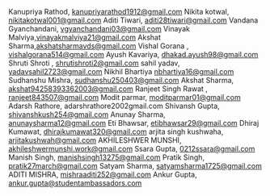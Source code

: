 Kanupriya Rathod, kanupriyarathod1912@gmail.com
Nikita kotwal, nikitakotwal001@gmail.com
Aditi Tiwari, aditi28tiwari@gmail.com
Vandana Gyanchandani, vgyanchandani03@gmail.com
Vinayak Malviya,vinayakmalviya21@gmail.com
Akshat Sharma,akshatsharmavds@gmail.com
Vishal Gorana , vishalgorana514@gmail.com
Ayush Kavariya, dhakad.ayush98@gmail.com
Shruti Shroti , shrutishroti2@gmail.com
sahil yadav, yadavsahil2723@gmail.com
Nikhil Bhartiya nbhartiya16@gmail.com
Sudhanshu Mishra, sudhanshu250403@gmail.com
Akshat Sharma, akshat94258393362003@gmail.com
Ranjeet Singh Rawat , ranjeet843507@gmail.com
Modit parmar, moditparmar01@gmail.com
Adarsh Rathore, adarshrathore2002gmail.com
Shivansh Gupta, shivanshkush254@gmail.com
Anunay Sharma, anunaysharma12@gmail.com
Eti Bhawsar, etibhawsar29@gmail.com
Dhiraj Kumawat, dhirajkumawat320@gmail.com
arjita singh kushwaha, arjitakushwah@gmail.com
AKHILESHWER MUNSHI, akhileshwermunshi.work@gmail.com
Ssara Gupta, 0212ssara@gmail.com
Manish Singh, manishsingh13275@gmail.com
Pratik Singh, pratik27march@gmail.com
Satyam Sharma, satyamsharma1725@gmail.com
ADITI MISHRA, mishraaditi252@gmail.com
Ankur Gupta, ankur.gupta@studentambassadors.com